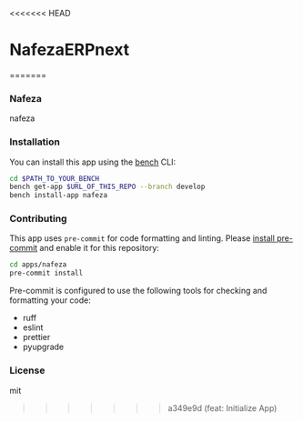 <<<<<<< HEAD
# NafezaERPnext
=======
### Nafeza

nafeza

### Installation

You can install this app using the [bench](https://github.com/frappe/bench) CLI:

```bash
cd $PATH_TO_YOUR_BENCH
bench get-app $URL_OF_THIS_REPO --branch develop
bench install-app nafeza
```

### Contributing

This app uses `pre-commit` for code formatting and linting. Please [install pre-commit](https://pre-commit.com/#installation) and enable it for this repository:

```bash
cd apps/nafeza
pre-commit install
```

Pre-commit is configured to use the following tools for checking and formatting your code:

- ruff
- eslint
- prettier
- pyupgrade

### License

mit
>>>>>>> a349e9d (feat: Initialize App)
